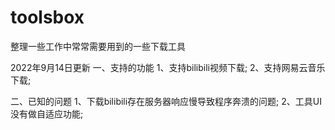 # toolsbox
整理一些工作中常常需要用到的一些下载工具

2022年9月14日更新
一、支持的功能
1、支持bilibili视频下载;
2、支持网易云音乐下载;

二、已知的问题
1、下载bilibili存在服务器响应慢导致程序奔溃的问题;
2、工具UI没有做自适应功能;